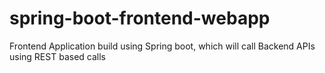 # spring-boot-frontend-webapp
Frontend Application build using Spring boot, which will call Backend APIs using REST based calls
